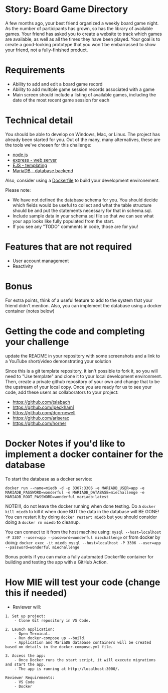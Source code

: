 # Story: Board Game Directory

A few months ago, your best friend organized a weekly board game night. As the number of participants
has grown, so has the library of available games. Your friend has asked you to create a website to
track which games are available, as well as all the times they have been played. Your goal is to
create a good-looking prototype that you won't be embarrassed to show your friend, not a fully-finished
product.

# Requirements

- Ability to add and edit a board game record
- Ability to add multiple game session records associated with a game
- Main screen should include a listing of available games, including the date of the most recent game session for each

# Technical detail

You should be able to develop on Windows, Mac, or Linux. The project has already been started for you. Out of the many, many alternatives, these are the tools we've chosen for this challenge:

- <a href="https://nodejs.org/en/">node.js</a>
- <a href="https://expressjs.com/">express - web server</a>
- <a href="https://ejs.co/">EJS - templating</a>
- <a href="https://mariadb.org/">MariaDB - database backend</a>

Also, consider using a [Dockerfile](https://docs.docker.com/engine/reference/builder/) to build your development environement.

Please note:

- We have not defined the database schema for you. You should decide which fields would be useful to collect and what the table structure should be and put the statements necessary for that in schema.sql.
- Include sample data in your schema.sql file so that we can see what your app looks like fully populated from the start.
- If you see any "TODO" comments in code, those are for you!

# Features that are not required

- User account management
- Reactivity

# Bonus

For extra points, think of a useful feature to add to the system that your friend didn't mention. Also, you can implement the database using a docker container (notes below)

# Getting the code and completing your challenge

update the README in your repository with some screenshots and a link to a YouTube short/video demonstrating your solution

Since this is a git template repository, it isn't possible to fork it, so you will need to "Use template" and clone it to your local development environment. Then, create a private github repository of your own and change that to be the upstream of your local copy. Once you are ready for us to see your code, add these users as collaborators to your project:

- https://github.com/tslabach
- https://github.com/lpeckham1
- https://github.com/dcornewell
- https://github.com/ariserac
- https://github.com/horner

# Docker Notes if you'd like to implement a docker container for the database

To start the database as a docker service:

```
docker run --name=miedb -d -p 3307:3306 -e MARIADB_USER=app -e MARIADB_PASSWORD=wonderful -e MARIADB_DATABASE=miechallenge -e MARIADB_ROOT_PASSWORD=wonderful mariadb:latest
```

NOTE!!!, do not leave the docker running when done testing. Do a `docker kill miedb` to kill it when done BUT the data in the database will BE GONE! You can restart it by doing `docker restart miedb` but you should consider doing a `docker rm miedb` to cleanup.

You can connect to it from the host machine using:
`mysql --host=localhost -P 3307 --user=app --password=wonderful miechallenge`
or from docker by doing:
`docker exec -it miedb mysql --host=localhost -P 3306 --user=app --password=wonderful miechallenge`

Bonus points if you can make a fully automated Dockerfile container for building and testing the app with a GitHub Action.

# How MIE will test your code (change this if needed)

- Reviewer will:

```
1. Set up project:
    - Clone Git repository in VS Code.

2. Launch application:
    - Open Terminal.
    - Run docker-compose up --build.
    - Application and MariaDB database containers will be created based on details in the docker-compose.yml file.

3. Access the app:
    - Once Docker runs the start script, it will execute migrations and start the app.
    - The app is running at http://localhost:3000/.

Reviewer Requirements:
    - VS Code
    - Docker
```
